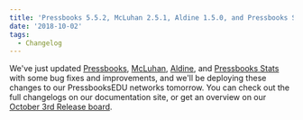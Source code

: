```yaml
---
title: 'Pressbooks 5.5.2, McLuhan 2.5.1, Aldine 1.5.0, and Pressbooks Stats 1.6.0'
date: '2018-10-02'
tags:
  - Changelog
---
```


We've just updated [Pressbooks](https://github.com/pressbooks/pressbooks/releases/5.5.2),
[McLuhan](https://github.com/pressbooks/pressbooks/releases/2.5.1),
[Aldine](https://github.com/pressbooks/pressbooks/releases/1.5.0), and
[Pressbooks Stats](https://github.com/pressbooks/pressbooks/releases/1.6.0) with some bug
fixes and improvements, and we'll be deploying these changes to our PressbooksEDU networks
tomorrow. You can check out the full changelogs on our documentation site, or get an
overview on our
[October 3rd Release board](https://github.com/orgs/pressbooks/projects/10).
